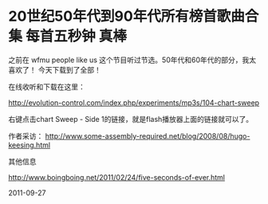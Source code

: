 # 20世纪50年代到90年代所有榜首歌曲合集 每首五秒钟 真棒


之前在 wfmu people like us 这个节目听过节选。50年代和60年代的部分，我太喜欢了！ 今天下载到了全部！


在线收听和下载在这里：

<http://evolution-control.com/index.php/experiments/mp3s/104-chart-sweep>

右键点击chart Sweep - Side 1的链接，就是flash播放器上面的链接就可以了。

作者采访： <http://www.some-assembly-required.net/blog/2008/08/hugo-keesing.html>



其他信息

<http://www.boingboing.net/2011/02/24/five-seconds-of-ever.html>


2011-09-27
